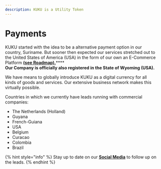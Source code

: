 ```yaml
---
description: KUKU is a Utility Token
---
```


# Payments

KUKU started with the idea to be a alternative payment option in our country, Suriname. But sooner then expected our services stretched out to the United States of America (USA) in the form of our own an E-Commerce Platform [**(see Roadmap).**](../../../../about-us/roadmap-2022.md)****\
**Our Company is officially also registered in the State of Wyoming (USA).**

We have means to globally introduce KUKU as a digital currency for all kinds of goods and services. Our extensive business network makes this virtually possible.

Countries in which we currently have leads running with commercial companies:

* The Netherlands (Holland)
* Guyana
* French-Guiana
* USA
* Belgium
* Curacao
* Colombia
* Brazil

{% hint style="info" %}
Stay up to date on our [**Social Media**](../../../../about-us/social-links.md) to follow up on the leads.
{% endhint %}
